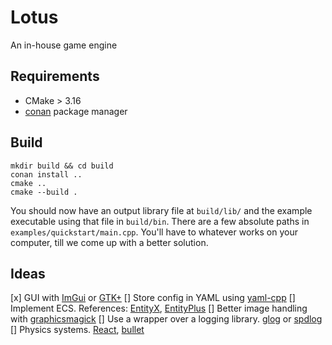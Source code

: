 # Lotus

An in-house game engine

## Requirements
- CMake > 3.16
- [conan](https://docs.conan.io/en/latest/getting_started.html) package manager

## Build

```shell script
mkdir build && cd build
conan install ..
cmake ..
cmake --build .
```

You should now have an output library file at `build/lib/` and the example executable using that file in `build/bin`.
There are a few absolute paths in `examples/quickstart/main.cpp`. You'll have to whatever works on your computer, till we come up with a better solution.

## Ideas
[x] GUI with [ImGui](https://github.com/ocornut/imgui) or [GTK+](https://gtk.org/)
[] Store config in YAML using [yaml-cpp](https://github.com/jbeder/yaml-cpp)
[] Implement ECS. References: [EntityX](https://github.com/alecthomas/entityx), [EntityPlus](https://github.com/Yelnats321/EntityPlus)
[] Better image handling with [graphicsmagick](http://www.graphicsmagick.org/)
[] Use a wrapper over a logging library. [glog](https://github.com/google/glog) or [spdlog](https://github.com/gabime/spdlog)
[] Physics systems. [React](https://www.reactphysics3d.com/), [bullet](https://pybullet.org/wordpress/)
